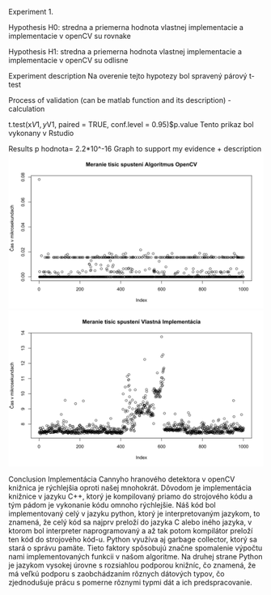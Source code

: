 Experiment 1.

Hypothesis H0:
stredna a priemerna hodnota vlastnej implementacie a implementacie v openCV su rovnake

Hypothesis H1:
stredna a priemerna hodnota vlastnej implementacie a implementacie v openCV su odlisne

Experiment description
Na overenie tejto hypotezy bol spravený párový t-test

Process of validation (can be matlab function and its description) - calculation

t.test(x$V1,y$V1, paired = TRUE, conf.level = 0.95)$p.value
Tento prikaz bol vykonany v Rstudio

Results
p hodnota= 2.2*10^-16
Graph to support my evidence + description
![picture](https://github.com/KristianMicko/PocitacoveVidenie/blob/master/images/grafy/Opencv.svg)
![picture](https://github.com/KristianMicko/PocitacoveVidenie/blob/master/images/grafy/Vlastne.svg)

Conclusion
Implementácia Cannyho hranového detektora v openCV knižnica je rýchlejšia oproti našej mnohokrát. 
Dôvodom je implementácia knižnice v jazyku C++, ktorý je kompilovaný priamo do strojového kódu a tým pádom je vykonanie kódu omnoho rýchlejšie. 
Náš kód bol implementovaný celý v jazyku python, ktorý je interpretovaným jazykom, to znamená, 
že celý kód sa najprv preloží do jazyka C alebo iného jazyka, v ktorom bol interpreter naprogramovaný 
a až tak potom kompilátor preloží ten kód do strojového kód-u. 
Python využíva aj garbage collector, ktorý sa stará o správu pamäte. 
Tieto faktory spôsobujú značne spomalenie výpočtu nami implementovaných funkcii v našom algoritme. 
Na druhej strane Python je jazykom vysokej úrovne s rozsiahlou podporou knižníc, 
čo znamená, že má veľkú podporu s zaobchádzaním rôznych dátových typov, 
čo zjednodušuje prácu s pomerne rôznymi typmi dát a ich predspracovanie. 